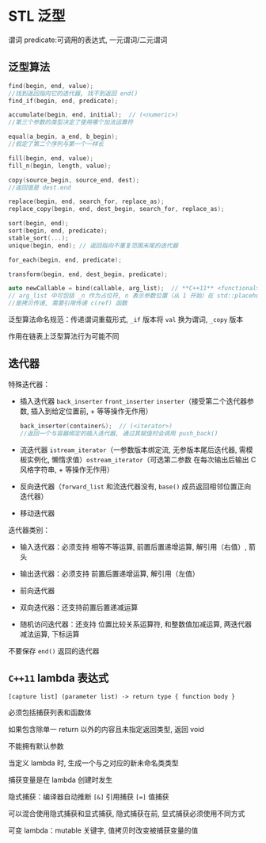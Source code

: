 # STL 泛型

谓词 predicate:可调用的表达式, 一元谓词/二元谓词


## 泛型算法

```cpp
find(begin, end, value);
//找到返回指向它的迭代器, 找不到返回 end()
find_if(begin, end, predicate);

accumulate(begin, end, initial);  // (<numeric>)
//第三个参数的类型决定了使用哪个加法运算符 

equal(a_begin, a_end, b_begin);
//假定了第二个序列与第一个一样长

fill(begin, end, value);
fill_n(begin, length, value);

copy(source_begin, source_end, dest);
//返回值是 dest.end

replace(begin, end, search_for, replace_as);
replace_copy(begin, end, dest_begin, search_for, replace_as);

sort(begin, end);
sort(begin, end, predicate);
stable_sort(...);
unique(begin, end); // 返回指向不重复范围末尾的迭代器

for_each(begin, end, predicate);

transform(begin, end, dest_begin, predicate);

auto newCallable = bind(callable, arg_list);  // **C++11** <functional>
// arg_list 中可包括 _n 作为占位符, n 表示参数位置（从 1 开始）在 std::placeholder 中
//是拷贝传递, 需要引用传递 c(ref) 函数
```

泛型算法命名规范：传递谓词重载形式, `_if` 版本将 `val` 换为谓词, `_copy` 版本

作用在链表上泛型算法行为可能不同


## 迭代器

特殊迭代器：

* 插入迭代器 `back_inserter` `front_inserter` `inserter`（接受第二个迭代器参数, 插入到给定位置前, + 等等操作无作用）

    ```cpp
    back_inserter(container&);  // (<iterator>)
    //返回一个与容器绑定的插入迭代器, 通过其赋值时会调用 push_back()
    ```

* 流迭代器 `istream_iterator`（一参数版本绑定流, 无参版本尾后迭代器, 需模板实例化, 懒惰求值）`ostream_iterator`（可选第二参数 在每次输出后输出 C 风格字符串, + 等操作无作用）

* 反向迭代器（`forward_list` 和流迭代器没有, `base()` 成员返回相邻位置正向迭代器）

* 移动迭代器

迭代器类别：

* 输入迭代器：必须支持 相等不等运算, 前置后置递增运算, 解引用（右值）, 箭头

* 输出迭代器：必须支持 前置后置递增运算, 解引用（左值）

* 前向迭代器

* 双向迭代器：还支持前置后置递减运算

* 随机访问迭代器：还支持 位置比较关系运算符, 和整数值加减运算, 两迭代器减法运算, 下标运算

不要保存 `end()` 返回的迭代器



## `C++11` lambda 表达式

`[capture list] (parameter list) -> return type { function body }`

必须包括捕获列表和函数体

如果包含除单一 return 以外的内容且未指定返回类型, 返回 void

不能拥有默认参数

当定义 lambda 时, 生成一个与之对应的新未命名类类型

捕获变量是在 lambda 创建时发生

隐式捕获：编译器自动推断 `[&]` 引用捕获  `[=]` 值捕获

可以混合使用隐式捕获和显式捕获, 隐式捕获在前, 显式捕获必须使用不同方式

可变 lambda：mutable 关键字, 值拷贝时改变被捕获变量的值

